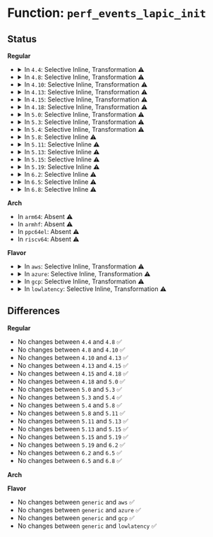 # Function: <code>perf_events_lapic_init</code>

## Status
<b>Regular</b>
<ul>
<li>
<details>
<summary>In <code>4.4</code>: Selective Inline, Transformation ⚠️</summary>

```c
void perf_events_lapic_init();
```

**Collision:** Unique Global

**Inline:** Selective

**Transformation:** True

**Instances:**

```
In arch/x86/events/core.c (ffffffff81005830)
Location: arch/x86/events/core.c:1419
Inline: True
Inline callers:
  - arch/x86/events/core.c:x86_pmu_enable
Direct callers:
  - arch/x86/events/core.c:x86_pmu_enable
  - arch/x86/kernel/apic/apic.c:setup_local_APIC
```
**Symbols:**

```
ffffffff81005830-ffffffff81005852: perf_events_lapic_init.part.14 (STB_LOCAL)
ffffffff810073a0-ffffffff810073c5: perf_events_lapic_init (STB_GLOBAL)
```
</details>
</li>
<li>
<details>
<summary>In <code>4.8</code>: Selective Inline, Transformation ⚠️</summary>

```c
void perf_events_lapic_init();
```

**Collision:** Unique Global

**Inline:** Selective

**Transformation:** True

**Instances:**

```
In arch/x86/events/core.c (ffffffff81006fbe)
Location: arch/x86/events/core.c:1446
Inline: True
Inline callers:
  - arch/x86/events/core.c:x86_pmu_enable
Direct callers:
  - arch/x86/events/core.c:x86_pmu_enable
  - arch/x86/kernel/apic/apic.c:setup_local_APIC
```
**Symbols:**

```
ffffffff81005ac0-ffffffff81005ae2: perf_events_lapic_init.part.19 (STB_LOCAL)
ffffffff81007500-ffffffff81007525: perf_events_lapic_init (STB_GLOBAL)
```
</details>
</li>
<li>
<details>
<summary>In <code>4.10</code>: Selective Inline, Transformation ⚠️</summary>

```c
void perf_events_lapic_init();
```

**Collision:** Unique Global

**Inline:** Selective

**Transformation:** True

**Instances:**

```
In arch/x86/events/core.c (ffffffff81006fbe)
Location: arch/x86/events/core.c:1475
Inline: True
Inline callers:
  - arch/x86/events/core.c:x86_pmu_enable
Direct callers:
  - arch/x86/events/core.c:x86_pmu_enable
  - arch/x86/kernel/apic/apic.c:setup_local_APIC
```
**Symbols:**

```
ffffffff81005a00-ffffffff81005a22: perf_events_lapic_init.part.19 (STB_LOCAL)
ffffffff81007500-ffffffff81007525: perf_events_lapic_init (STB_GLOBAL)
```
</details>
</li>
<li>
<details>
<summary>In <code>4.13</code>: Selective Inline, Transformation ⚠️</summary>

```c
void perf_events_lapic_init();
```

**Collision:** Unique Global

**Inline:** Selective

**Transformation:** True

**Instances:**

```
In arch/x86/events/core.c (ffffffff81006b80)
Location: arch/x86/events/core.c:1476
Inline: True
Inline callers:
  - arch/x86/events/core.c:x86_pmu_enable
Direct callers:
  - arch/x86/events/core.c:x86_pmu_enable
  - arch/x86/kernel/apic/apic.c:setup_local_APIC
```
**Symbols:**

```
ffffffff81005760-ffffffff81005782: perf_events_lapic_init.part.19 (STB_LOCAL)
ffffffff81007230-ffffffff81007256: perf_events_lapic_init (STB_GLOBAL)
```
</details>
</li>
<li>
<details>
<summary>In <code>4.15</code>: Selective Inline, Transformation ⚠️</summary>

```c
void perf_events_lapic_init();
```

**Collision:** Unique Global

**Inline:** Selective

**Transformation:** True

**Instances:**

```
In arch/x86/events/core.c (ffffffff81006f90)
Location: arch/x86/events/core.c:1482
Inline: True
Inline callers:
  - arch/x86/events/core.c:x86_pmu_enable
Direct callers:
  - arch/x86/events/core.c:x86_pmu_enable
  - arch/x86/kernel/apic/apic.c:setup_local_APIC
```
**Symbols:**

```
ffffffff81005aa0-ffffffff81005ac5: perf_events_lapic_init.part.18 (STB_LOCAL)
ffffffff81007660-ffffffff81007686: perf_events_lapic_init (STB_GLOBAL)
```
</details>
</li>
<li>
<details>
<summary>In <code>4.18</code>: Selective Inline, Transformation ⚠️</summary>

```c
void perf_events_lapic_init();
```

**Collision:** Unique Global

**Inline:** Selective

**Transformation:** True

**Instances:**

```
In arch/x86/events/core.c (ffffffff826cfa39)
Location: arch/x86/events/core.c:1485
Inline: True
Inline callers:
  - arch/x86/events/core.c:init_hw_perf_events
  - arch/x86/events/core.c:x86_pmu_enable
Direct callers:
  - arch/x86/events/core.c:init_hw_perf_events
  - arch/x86/events/core.c:x86_pmu_enable
  - arch/x86/kernel/apic/apic.c:setup_local_APIC
```
**Symbols:**

```
ffffffff81006230-ffffffff81006255: perf_events_lapic_init.part.18 (STB_LOCAL)
ffffffff81007c70-ffffffff81007c95: perf_events_lapic_init (STB_GLOBAL)
```
</details>
</li>
<li>
<details>
<summary>In <code>5.0</code>: Selective Inline, Transformation ⚠️</summary>

```c
void perf_events_lapic_init();
```

**Collision:** Unique Global

**Inline:** Selective

**Transformation:** True

**Instances:**

```
In arch/x86/events/core.c (ffffffff82885a93)
Location: arch/x86/events/core.c:1486
Inline: True
Inline callers:
  - arch/x86/events/core.c:init_hw_perf_events
  - arch/x86/events/core.c:x86_pmu_enable
Direct callers:
  - arch/x86/events/core.c:init_hw_perf_events
  - arch/x86/events/core.c:x86_pmu_enable
  - arch/x86/kernel/apic/apic.c:setup_local_APIC
```
**Symbols:**

```
ffffffff81006190-ffffffff810061b5: perf_events_lapic_init.part.18 (STB_LOCAL)
ffffffff81007b50-ffffffff81007b75: perf_events_lapic_init (STB_GLOBAL)
```
</details>
</li>
<li>
<details>
<summary>In <code>5.3</code>: Selective Inline, Transformation ⚠️</summary>

```c
void perf_events_lapic_init();
```

**Collision:** Unique Global

**Inline:** Selective

**Transformation:** True

**Instances:**

```
In arch/x86/events/core.c (ffffffff8289ca83)
Location: arch/x86/events/core.c:1514
Inline: True
Inline callers:
  - arch/x86/events/core.c:init_hw_perf_events
  - arch/x86/events/core.c:x86_pmu_enable
Direct callers:
  - arch/x86/events/core.c:init_hw_perf_events
  - arch/x86/events/core.c:x86_pmu_enable
  - arch/x86/kernel/apic/apic.c:setup_local_APIC
```
**Symbols:**

```
ffffffff810063f0-ffffffff81006415: perf_events_lapic_init.part.0 (STB_LOCAL)
ffffffff81007e10-ffffffff81007e35: perf_events_lapic_init (STB_GLOBAL)
```
</details>
</li>
<li>
<details>
<summary>In <code>5.4</code>: Selective Inline, Transformation ⚠️</summary>

```c
void perf_events_lapic_init();
```

**Collision:** Unique Global

**Inline:** Selective

**Transformation:** True

**Instances:**

```
In arch/x86/events/core.c (ffffffff8289fa73)
Location: arch/x86/events/core.c:1584
Inline: True
Inline callers:
  - arch/x86/events/core.c:init_hw_perf_events
  - arch/x86/events/core.c:x86_pmu_enable
Direct callers:
  - arch/x86/events/core.c:init_hw_perf_events
  - arch/x86/events/core.c:x86_pmu_enable
  - arch/x86/kernel/apic/apic.c:setup_local_APIC
```
**Symbols:**

```
ffffffff810064a0-ffffffff810064c5: perf_events_lapic_init.part.0 (STB_LOCAL)
ffffffff81008030-ffffffff81008055: perf_events_lapic_init (STB_GLOBAL)
```
</details>
</li>
<li>
<details>
<summary>In <code>5.8</code>: Selective Inline ⚠️</summary>

```c
void perf_events_lapic_init();
```

**Collision:** Unique Global

**Inline:** Selective

**Transformation:** False

**Instances:**

```
In arch/x86/events/core.c (ffffffff81008b01)
Location: arch/x86/events/core.c:1585
Inline: True
Inline callers:
  - arch/x86/events/core.c:x86_pmu_enable
  - arch/x86/events/core.c:x86_pmu_enable
Direct callers:
  - arch/x86/events/core.c:init_hw_perf_events
  - arch/x86/kernel/apic/apic.c:setup_local_APIC
```
**Symbols:**

```
ffffffff81009090-ffffffff810090ca: perf_events_lapic_init (STB_GLOBAL)
```
</details>
</li>
<li>
<details>
<summary>In <code>5.11</code>: Selective Inline ⚠️</summary>

```c
void perf_events_lapic_init();
```

**Collision:** Unique Global

**Inline:** Selective

**Transformation:** False

**Instances:**

```
In arch/x86/events/core.c (ffffffff81007bf8)
Location: arch/x86/events/core.c:1662
Inline: True
Inline callers:
  - arch/x86/events/core.c:x86_pmu_enable
  - arch/x86/events/core.c:x86_pmu_enable
Direct callers:
  - arch/x86/events/core.c:init_hw_perf_events
  - arch/x86/kernel/apic/apic.c:setup_local_APIC
```
**Symbols:**

```
ffffffff81008140-ffffffff8100817a: perf_events_lapic_init (STB_GLOBAL)
```
</details>
</li>
<li>
<details>
<summary>In <code>5.13</code>: Selective Inline ⚠️</summary>

```c
void perf_events_lapic_init();
```

**Collision:** Unique Global

**Inline:** Selective

**Transformation:** False

**Instances:**

```
In arch/x86/events/core.c (ffffffff810083c8)
Location: arch/x86/events/core.c:1720
Inline: True
Inline callers:
  - arch/x86/events/core.c:x86_pmu_enable
  - arch/x86/events/core.c:x86_pmu_enable
Direct callers:
  - arch/x86/events/core.c:init_hw_perf_events
  - arch/x86/kernel/apic/apic.c:setup_local_APIC
```
**Symbols:**

```
ffffffff810089b0-ffffffff810089ea: perf_events_lapic_init (STB_GLOBAL)
```
</details>
</li>
<li>
<details>
<summary>In <code>5.15</code>: Selective Inline ⚠️</summary>

```c
void perf_events_lapic_init();
```

**Collision:** Unique Global

**Inline:** Selective

**Transformation:** False

**Instances:**

```
In arch/x86/events/core.c (ffffffff8100904b)
Location: arch/x86/events/core.c:1718
Inline: True
Inline callers:
  - arch/x86/events/core.c:x86_pmu_enable
  - arch/x86/events/core.c:x86_pmu_enable
Direct callers:
  - arch/x86/events/core.c:init_hw_perf_events
  - arch/x86/kernel/apic/apic.c:setup_local_APIC
```
**Symbols:**

```
ffffffff810097f0-ffffffff8100982a: perf_events_lapic_init (STB_GLOBAL)
```
</details>
</li>
<li>
<details>
<summary>In <code>5.19</code>: Selective Inline ⚠️</summary>

```c
void perf_events_lapic_init();
```

**Collision:** Unique Global

**Inline:** Selective

**Transformation:** False

**Instances:**

```
In arch/x86/events/core.c (ffffffff810086d5)
Location: arch/x86/events/core.c:1730
Inline: True
Inline callers:
  - arch/x86/events/core.c:x86_pmu_enable
  - arch/x86/events/core.c:x86_pmu_enable
Direct callers:
  - arch/x86/events/core.c:init_hw_perf_events
  - arch/x86/kernel/apic/apic.c:setup_local_APIC
```
**Symbols:**

```
ffffffff81008ec0-ffffffff81008f0e: perf_events_lapic_init (STB_GLOBAL)
```
</details>
</li>
<li>
<details>
<summary>In <code>6.2</code>: Selective Inline ⚠️</summary>

```c
void perf_events_lapic_init();
```

**Collision:** Unique Global

**Inline:** Selective

**Transformation:** False

**Instances:**

```
In arch/x86/events/core.c (ffffffff83e64c3c)
Location: arch/x86/events/core.c:1721
Inline: True
Inline callers:
  - arch/x86/events/core.c:init_hw_perf_events
  - arch/x86/events/core.c:init_hw_perf_events
  - arch/x86/events/core.c:x86_pmu_enable
  - arch/x86/events/core.c:x86_pmu_enable
Direct callers:
  - arch/x86/kernel/apic/apic.c:setup_local_APIC
```
**Symbols:**

```
ffffffff8100a250-ffffffff8100a29e: perf_events_lapic_init (STB_GLOBAL)
```
</details>
</li>
<li>
<details>
<summary>In <code>6.5</code>: Selective Inline ⚠️</summary>

```c
void perf_events_lapic_init();
```

**Collision:** Unique Global

**Inline:** Selective

**Transformation:** False

**Instances:**

```
In arch/x86/events/core.c (ffffffff83685301)
Location: arch/x86/events/core.c:1719
Inline: True
Inline callers:
  - arch/x86/events/core.c:init_hw_perf_events
  - arch/x86/events/core.c:init_hw_perf_events
  - arch/x86/events/core.c:x86_pmu_enable
  - arch/x86/events/core.c:x86_pmu_enable
Direct callers:
  - arch/x86/kernel/apic/apic.c:setup_local_APIC
```
**Symbols:**

```
ffffffff81009aa0-ffffffff81009aee: perf_events_lapic_init (STB_GLOBAL)
```
</details>
</li>
<li>
<details>
<summary>In <code>6.8</code>: Selective Inline ⚠️</summary>

```c
void perf_events_lapic_init();
```

**Collision:** Unique Global

**Inline:** Selective

**Transformation:** False

**Instances:**

```
In arch/x86/events/core.c (ffffffff838b44a1)
Location: arch/x86/events/core.c:1717
Inline: True
Inline callers:
  - arch/x86/events/core.c:init_hw_perf_events
  - arch/x86/events/core.c:init_hw_perf_events
  - arch/x86/events/core.c:x86_pmu_enable
  - arch/x86/events/core.c:x86_pmu_enable
Direct callers:
  - arch/x86/kernel/apic/apic.c:setup_local_APIC
```
**Symbols:**

```
ffffffff8100f1c0-ffffffff8100f203: perf_events_lapic_init (STB_GLOBAL)
```
</details>
</li>
</ul>
<b>Arch</b>
<ul>
<li>
In <code>arm64</code>: Absent ⚠️
</li>
<li>
In <code>armhf</code>: Absent ⚠️
</li>
<li>
In <code>ppc64el</code>: Absent ⚠️
</li>
<li>
In <code>riscv64</code>: Absent ⚠️
</li>
</ul>
<b>Flavor</b>
<ul>
<li>
<details>
<summary>In <code>aws</code>: Selective Inline, Transformation ⚠️</summary>

```c
void perf_events_lapic_init();
```

**Collision:** Unique Global

**Inline:** Selective

**Transformation:** True

**Instances:**

```
In arch/x86/events/core.c (ffffffff8288da73)
Location: arch/x86/events/core.c:1584
Inline: True
Inline callers:
  - arch/x86/events/core.c:init_hw_perf_events
  - arch/x86/events/core.c:x86_pmu_enable
Direct callers:
  - arch/x86/events/core.c:init_hw_perf_events
  - arch/x86/events/core.c:x86_pmu_enable
  - arch/x86/kernel/apic/apic.c:setup_local_APIC
```
**Symbols:**

```
ffffffff810064a0-ffffffff810064c5: perf_events_lapic_init.part.0 (STB_LOCAL)
ffffffff81008030-ffffffff81008055: perf_events_lapic_init (STB_GLOBAL)
```
</details>
</li>
<li>
<details>
<summary>In <code>azure</code>: Selective Inline, Transformation ⚠️</summary>

```c
void perf_events_lapic_init();
```

**Collision:** Unique Global

**Inline:** Selective

**Transformation:** True

**Instances:**

```
In arch/x86/events/core.c (ffffffff8288b9c0)
Location: arch/x86/events/core.c:1584
Inline: True
Inline callers:
  - arch/x86/events/core.c:init_hw_perf_events
  - arch/x86/events/core.c:x86_pmu_enable
Direct callers:
  - arch/x86/events/core.c:init_hw_perf_events
  - arch/x86/events/core.c:x86_pmu_enable
  - arch/x86/kernel/apic/apic.c:setup_local_APIC
```
**Symbols:**

```
ffffffff81004c20-ffffffff81004c45: perf_events_lapic_init.part.0 (STB_LOCAL)
ffffffff81006820-ffffffff81006845: perf_events_lapic_init (STB_GLOBAL)
```
</details>
</li>
<li>
<details>
<summary>In <code>gcp</code>: Selective Inline, Transformation ⚠️</summary>

```c
void perf_events_lapic_init();
```

**Collision:** Unique Global

**Inline:** Selective

**Transformation:** True

**Instances:**

```
In arch/x86/events/core.c (ffffffff828a0a73)
Location: arch/x86/events/core.c:1584
Inline: True
Inline callers:
  - arch/x86/events/core.c:init_hw_perf_events
  - arch/x86/events/core.c:x86_pmu_enable
Direct callers:
  - arch/x86/events/core.c:init_hw_perf_events
  - arch/x86/events/core.c:x86_pmu_enable
  - arch/x86/kernel/apic/apic.c:setup_local_APIC
```
**Symbols:**

```
ffffffff81006460-ffffffff81006485: perf_events_lapic_init.part.0 (STB_LOCAL)
ffffffff81007ff0-ffffffff81008015: perf_events_lapic_init (STB_GLOBAL)
```
</details>
</li>
<li>
<details>
<summary>In <code>lowlatency</code>: Selective Inline, Transformation ⚠️</summary>

```c
void perf_events_lapic_init();
```

**Collision:** Unique Global

**Inline:** Selective

**Transformation:** True

**Instances:**

```
In arch/x86/events/core.c (ffffffff828a0a78)
Location: arch/x86/events/core.c:1584
Inline: True
Inline callers:
  - arch/x86/events/core.c:init_hw_perf_events
  - arch/x86/events/core.c:x86_pmu_enable
Direct callers:
  - arch/x86/events/core.c:init_hw_perf_events
  - arch/x86/events/core.c:x86_pmu_enable
  - arch/x86/kernel/apic/apic.c:setup_local_APIC
```
**Symbols:**

```
ffffffff810065c0-ffffffff810065e5: perf_events_lapic_init.part.0 (STB_LOCAL)
ffffffff81008150-ffffffff81008175: perf_events_lapic_init (STB_GLOBAL)
```
</details>
</li>
</ul>

## Differences
<b>Regular</b>
<ul>
<li>
No changes between <code>4.4</code> and <code>4.8</code> ✅
</li>
<li>
No changes between <code>4.8</code> and <code>4.10</code> ✅
</li>
<li>
No changes between <code>4.10</code> and <code>4.13</code> ✅
</li>
<li>
No changes between <code>4.13</code> and <code>4.15</code> ✅
</li>
<li>
No changes between <code>4.15</code> and <code>4.18</code> ✅
</li>
<li>
No changes between <code>4.18</code> and <code>5.0</code> ✅
</li>
<li>
No changes between <code>5.0</code> and <code>5.3</code> ✅
</li>
<li>
No changes between <code>5.3</code> and <code>5.4</code> ✅
</li>
<li>
No changes between <code>5.4</code> and <code>5.8</code> ✅
</li>
<li>
No changes between <code>5.8</code> and <code>5.11</code> ✅
</li>
<li>
No changes between <code>5.11</code> and <code>5.13</code> ✅
</li>
<li>
No changes between <code>5.13</code> and <code>5.15</code> ✅
</li>
<li>
No changes between <code>5.15</code> and <code>5.19</code> ✅
</li>
<li>
No changes between <code>5.19</code> and <code>6.2</code> ✅
</li>
<li>
No changes between <code>6.2</code> and <code>6.5</code> ✅
</li>
<li>
No changes between <code>6.5</code> and <code>6.8</code> ✅
</li>
</ul>
<b>Arch</b>
<ul>
</ul>
<b>Flavor</b>
<ul>
<li>
No changes between <code>generic</code> and <code>aws</code> ✅
</li>
<li>
No changes between <code>generic</code> and <code>azure</code> ✅
</li>
<li>
No changes between <code>generic</code> and <code>gcp</code> ✅
</li>
<li>
No changes between <code>generic</code> and <code>lowlatency</code> ✅
</li>
</ul>
